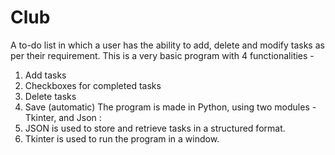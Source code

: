 # Club
A to-do list in which a user has the ability to add, delete and modify tasks as per their requirement.
This is a very basic program with 4 functionalities - 
  1. Add tasks
  2. Checkboxes for completed tasks
  3. Delete tasks
  4. Save (automatic)
The program is made in Python, using two modules - Tkinter, and Json :
  1. JSON is used to store and retrieve tasks in a structured format.
  2. Tkinter is used to run the program in a window. 
